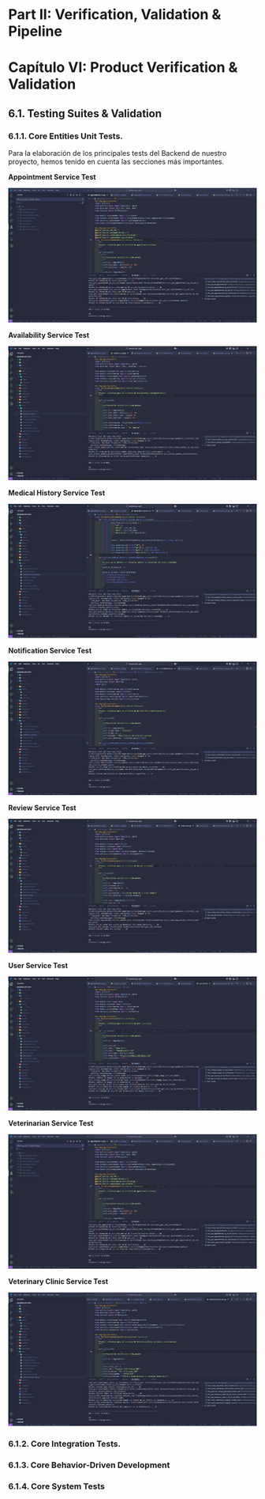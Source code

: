 # Part II: Verification, Validation & Pipeline

# Capítulo VI: Product Verification & Validation

## 6.1. Testing Suites & Validation
### 6.1.1. Core Entities Unit Tests.
Para la elaboración de los principales tests del Backend de nuestro proyecto, hemos tenido en cuenta las secciones más importantes.

**Appointment Service Test**

![Appointment Service](../assets/AppointmentService.png)

**Availability Service Test**

![Availability Service](../assets/AvailabilityService.png)

**Medical History Service Test**

![Medical History Service](../assets/MedicalHistoryService.png)

**Notification Service Test**

![Notification Service](../assets/NotificationService.png)

**Review Service Test**

![Review Service](../assets/ReviewService.png)

**User Service Test**

![User Service](../assets/UserServiceTest.png)

**Veterinarian Service Test**

![Veterinarian Service](../assets/AppointmentService.png)

**Veterinary Clinic Service Test**

![Veterinary Clinic Service](../assets/VeterinaryclinicServiceTest.png)

### 6.1.2. Core Integration Tests.
### 6.1.3. Core Behavior-Driven Development
### 6.1.4. Core System Tests

